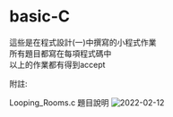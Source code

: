 # basic-C

這些是在程式設計(一)中撰寫的小程式作業  
所有題目都寫在每項程式碼中  
以上的作業都有得到accept  
  
附註:  
  
Looping_Rooms.c 題目說明
![2022-02-12](https://user-images.githubusercontent.com/93486960/177051342-e5254e51-1cbf-458b-9f6e-f6b338cac5bc.png)

